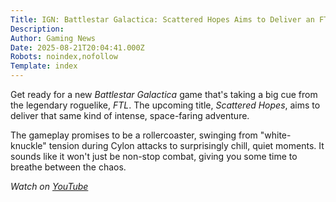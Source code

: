 ```yaml
---
Title: IGN: Battlestar Galactica: Scattered Hopes Aims to Deliver an FTL-Like Roguelike
Description: 
Author: Gaming News
Date: 2025-08-21T20:04:41.000Z
Robots: noindex,nofollow
Template: index
---
```

<p>Get ready for a new <em>Battlestar Galactica</em> game that's taking a big cue from the legendary roguelike, <em>FTL</em>. The upcoming title, <em>Scattered Hopes</em>, aims to deliver that same kind of intense, space-faring adventure.</p>

<p>The gameplay promises to be a rollercoaster, swinging from "white-knuckle" tension during Cylon attacks to surprisingly chill, quiet moments. It sounds like it won't just be non-stop combat, giving you some time to breathe between the chaos.</p>

<p><em>Watch on <a href="https://www.youtube.com/watch?v=NBZeDRVHpJU" rel="noopener noreferrer">YouTube</a></em></p>

